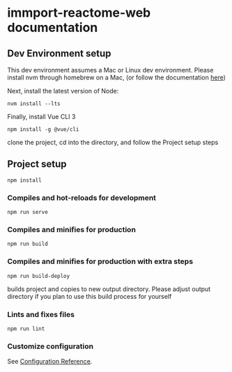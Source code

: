 # immport-reactome-web documentation

## Dev Environment setup
This dev environment assumes a Mac or Linux dev environment.
Please install nvm through homebrew on a Mac, (or follow the documentation [here](https://github.com/nvm-sh/nvm#installing-and-updating))

Next, install the latest version of Node:
```
nvm install --lts
```

Finally, install Vue CLI 3
```
npm install -g @vue/cli
```
clone the project, cd into the directory, and follow the Project setup steps

## Project setup
```
npm install
```

### Compiles and hot-reloads for development
```
npm run serve
```

### Compiles and minifies for production
```
npm run build
```

### Compiles and minifies for production with extra steps
```
npm run build-deploy
```
builds project and copies to new output directory. Please adjust output 
directory if you plan to use this build process for yourself

### Lints and fixes files
```
npm run lint
```

### Customize configuration
See [Configuration Reference](https://cli.vuejs.org/config/).
